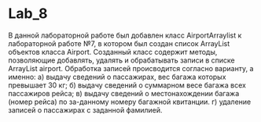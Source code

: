 # Lab_8
В данной лабораторной работе был добавлен класс AirportArraylist к лабораторной работе №7, 
в котором был создан список ArrayList объектов класса Airport. 
Созданный класс содержит методы, позволяющие добавлять, удалять и обрабатывать записи в списке ArrayList airport.
Обработка записей происводится согласно варианту, а именно:
а) выдачу сведений о пассажирах, вес багажа которых превышает 30 кг;
б) выдачу сведений о суммарном весе багажа всех пассажиров рейса;
в) выдачу сведений о местонахождении багажа (номер рейса) по за-данному номеру багажной квитанции.
г) удаление записей о пассажирах с заданной фамилией. 

